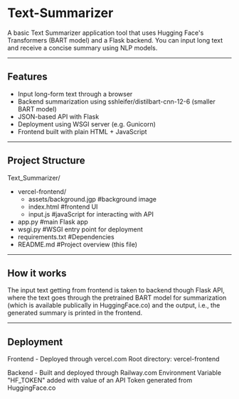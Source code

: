 # Text-Summarizer
A basic Text Summarizer application tool that uses Hugging Face's Transformers (BART model) and a Flask backend. You can input long text and receive a concise summary using NLP models.

---

## Features

- Input long-form text through a browser
- Backend summarization using sshleifer/distilbart-cnn-12-6 (smaller BART model)
- JSON-based API with Flask
- Deployment using WSGI server (e.g. Gunicorn)
- Frontend built with plain HTML + JavaScript

---

## Project Structure

Text_Summarizer/
- vercel-frontend/
   - assets/background.jgp #background image
   - index.html            #frontend UI
   - input.js              #javaScript for interacting with API
- app.py                  #main Flask app
- wsgi.py                 #WSGI entry point for deployment
- requirements.txt        #Dependencies
- README.md               #Project overview (this file)

---

## How it works

The input text getting from frontend is taken to backend though Flask API, where the text goes through the pretrained BART model for summarization (which is available publically in HuggingFace.co) and the output, i.e., the generated summary is printed in the frontend.

---

## Deployment

Frontend - Deployed through vercel.com
  Root directory: vercel-frontend

Backend - Built and deployed through Railway.com
  Environment Variable "HF_TOKEN" added with value of an API Token generated from HuggingFace.co

